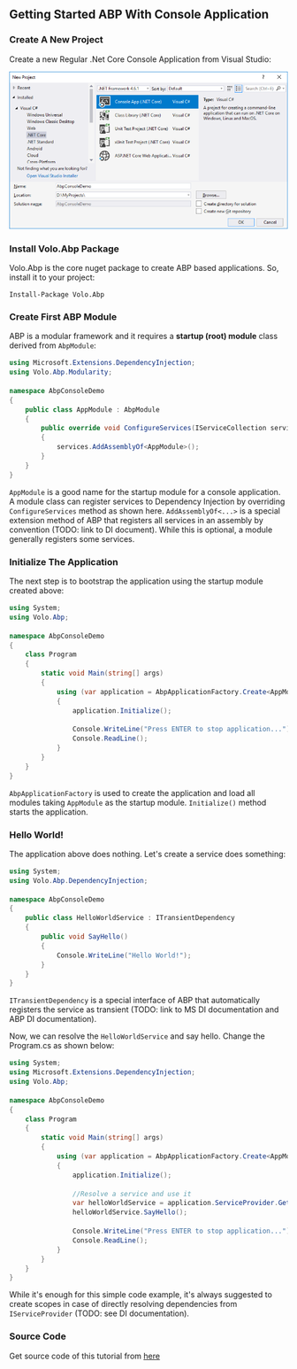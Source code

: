 ﻿## Getting Started ABP With Console Application

### Create A New Project

Create a new Regular .Net Core Console Application from Visual Studio:

![](images/create-new-net-core-console-application.png)

### Install Volo.Abp Package

Volo.Abp is the core nuget package to create ABP based applications. So, install it to your project:

````
Install-Package Volo.Abp
````

### Create First ABP Module

ABP is a modular framework and it requires a **startup (root) module** class derived from ``AbpModule``:

````C#
using Microsoft.Extensions.DependencyInjection;
using Volo.Abp.Modularity;

namespace AbpConsoleDemo
{
    public class AppModule : AbpModule
    {
        public override void ConfigureServices(IServiceCollection services)
        {
            services.AddAssemblyOf<AppModule>();
        }
    }
}
````

``AppModule`` is a good name for the startup module for a console application. A module class can register services to Dependency Injection by overriding ``ConfigureServices`` method as shown here. ``AddAssemblyOf<...>`` is a special extension method of ABP that registers all services in an assembly by convention (TODO: link to DI document). While this is optional, a module generally registers some services.

### Initialize The Application

The next step is to bootstrap the application using the startup module created above:

````C#
using System;
using Volo.Abp;

namespace AbpConsoleDemo
{
    class Program
    {
        static void Main(string[] args)
        {
            using (var application = AbpApplicationFactory.Create<AppModule>())
            {
                application.Initialize();

                Console.WriteLine("Press ENTER to stop application...");
                Console.ReadLine();
            }
        }
    }
}

````

``AbpApplicationFactory`` is used to create the application and load all modules taking ``AppModule`` as the startup module. ``Initialize()`` method starts the application.

### Hello World!

The application above does nothing. Let's create a service does something:

````C#
using System;
using Volo.Abp.DependencyInjection;

namespace AbpConsoleDemo
{
    public class HelloWorldService : ITransientDependency
    {
        public void SayHello()
        {
            Console.WriteLine("Hello World!");
        }
    }
}

````

``ITransientDependency`` is a special interface of ABP that automatically registers the service as transient (TODO: link to MS DI documentation and ABP DI documentation).

Now, we can resolve the ``HelloWorldService`` and say hello. Change the Program.cs as shown below:

````C#
using System;
using Microsoft.Extensions.DependencyInjection;
using Volo.Abp;

namespace AbpConsoleDemo
{
    class Program
    {
        static void Main(string[] args)
        {
            using (var application = AbpApplicationFactory.Create<AppModule>())
            {
                application.Initialize();

                //Resolve a service and use it
                var helloWorldService = application.ServiceProvider.GetService<HelloWorldService>();
                helloWorldService.SayHello();

                Console.WriteLine("Press ENTER to stop application...");
                Console.ReadLine();
            }
        }
    }
}
````

While it's enough for this simple code example, it's always suggested to create scopes in case of directly resolving dependencies from ``IServiceProvider`` (TODO: see DI documentation).

### Source Code

Get source code of this tutorial from [here](../samples/BasicConsoleApplication)